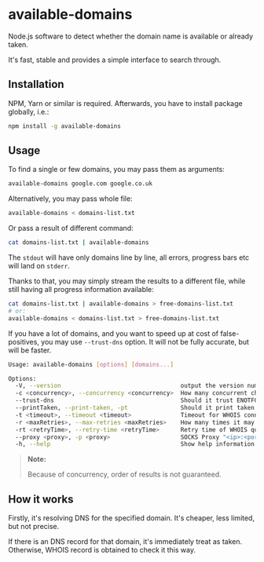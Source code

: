 # available-domains

Node.js software to detect whether the domain name is available or already taken.

It's fast, stable and provides a simple interface to search through.

## Installation

NPM, Yarn or similar is required. Afterwards, you have to install package globally, i.e.:

```bash
npm install -g available-domains
```

## Usage

To find a single or few domains, you may pass them as arguments:

```bash
available-domains google.com google.co.uk
```

Alternatively, you may pass whole file:

```bash
available-domains < domains-list.txt
```

Or pass a result of different command:

```bash
cat domains-list.txt | available-domains
```

The `stdout` will have only domains line by line, all errors, progress bars etc will land on `stderr`.

Thanks to that, you may simply stream the results to a different file, while still having all progress information available:

```bash
cat domains-list.txt | available-domains > free-domains-list.txt
# or:
available-domains < domains-list.txt > free-domains-list.txt
```

If you have a lot of domains, and you want to speed up at cost of false-positives,
you may use `--trust-dns` option. It will not be fully accurate, but will be faster.

```bash
Usage: available-domains [options] [domains...]

Options:
  -V, --version                                  output the version number
  -c <concurrency>, --concurrency <concurrency>  How many concurrent checks may be performed (default: 30)
  --trust-dns                                    Should it trust ENOTFOUND from DNS (default: false)
  --printTaken, --print-taken, -pt               Should it print taken domains too (with "E" prefix) (default: false)
  -t <timeout>, --timeout <timeout>              Timeout for WHOIS connection (ms) (default: 3000)
  -r <maxRetries>, --max-retries <maxRetries>    How many times it may retry rate limited WHOIS query (default: 2)
  -rt <retryTime>, --retry-time <retryTime>      Retry time of WHOIS query when rate limited (ms) (default: 3000)
  --proxy <proxy>, -p <proxy>                    SOCKS Proxy "<ip>:<port>"
  -h, --help                                     Show help information (default: false)
```

> **Note:**
> 
> Because of concurrency, order of results is not guaranteed.

## How it works

Firstly, it's resolving DNS for the specified domain. It's cheaper, less limited, but not precise.

If there is an DNS record for that domain, it's immediately treat as taken. Otherwise, WHOIS record is obtained to check it this way.
